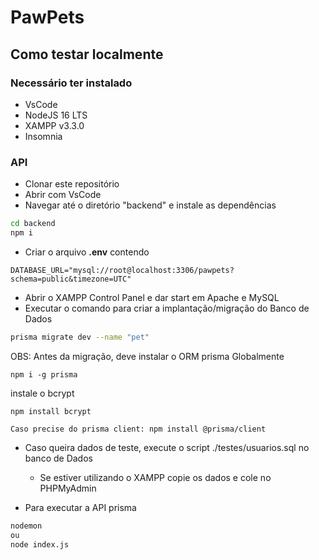 # PawPets
## Como testar localmente
### Necessário ter instalado
- VsCode
- NodeJS 16 LTS
- XAMPP v3.3.0
- Insomnia
### API
- Clonar este repositório
- Abrir com VsCode
- Navegar até o diretório "backend" e instale as dependências
```bash
cd backend
npm i
```
- Criar o arquivo **.env** contendo
```env
DATABASE_URL="mysql://root@localhost:3306/pawpets?schema=public&timezone=UTC"
```
- Abrir o XAMPP Control Panel e dar start em Apache e MySQL
- Executar o comando para criar a implantação/migração do Banco de Dados
```bash
prisma migrate dev --name "pet"
```
OBS: Antes da migração, deve instalar o ORM prisma Globalmente
```
npm i -g prisma
```
instale o bcrypt
```
npm install bcrypt

Caso precise do prisma client: npm install @prisma/client
```
- Caso queira dados de teste, execute o script ./testes/usuarios.sql no banco de Dados
    - Se estiver utilizando o XAMPP copie os dados e cole no PHPMyAdmin

- Para executar a API prisma
```bash
nodemon
ou
node index.js
```
